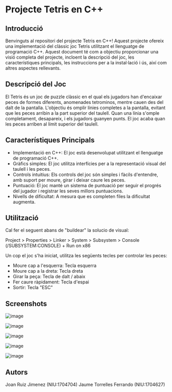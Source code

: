 # Projecte Tetris en C++ 

## Introducció

Benvinguts al repositori del projecte Tetris en C++! Aquest projecte ofereix una implementació del clàssic joc Tetris utilitzant el llenguatge de programació C++. Aquest document té com a objectiu proporcionar una visió completa del projecte, incloent la descripció del joc, les característiques principals, les instruccions per a la instal·lació i ús, així com altres aspectes rellevants.

## Descripció del Joc

El Tetris és un joc de puzzle clàssic en el qual els jugadors han d'encaixar peces de formes diferents, anomenades tetrominos, mentre cauen des del dalt de la pantalla. L'objectiu és omplir línies completes a la pantalla, evitant que les peces arribin a la part superior del taulell. Quan una línia s'omple completament, desapareix, i els jugadors guanyen punts. El joc acaba quan les peces arriben al límit superior del taulell.

## Característiques Principals

- Implementació en C++: El joc està desenvolupat utilitzant el llenguatge de programació C++.
- Gràfics simples: El joc utilitza interfícies per a la representació visual del taulell i les peces.
- Controls intuitius: Els controls del joc són simples i fàcils d'entendre, amb suport per moure, girar i deixar caure les peces.
- Puntuació: El joc manté un sistema de puntuació per seguir el progrés del jugador i registrar les seves millors puntuacions.
- Nivells de dificultat: A mesura que es completen files la dificultat augmenta.

## Utilització

Cal fer el seguent abans de "buildear" la solucio de visual:

Project > Properties > Linker > System > Subsystem > Console (/SUBSYSTEM:CONSOLE)
+
Run on x86

Un cop el joc s'ha iniciat, utilitza les següents tecles per controlar les peces:

- Moure cap a l'esquerra: Tecla esquerra
- Moure cap a la dreta: Tecla dreta
- Girar la peça: Tecla de dalt / abaix
- Fer caure ràpidament: Tecla d'espai
- Sortir: Tecla "ESC"

## Screenshots
![image](https://github.com/Jaume-Torrelles/TetrisProjectDefinitiu/assets/167409979/7a19ccf1-00ef-45c5-9104-3644e8cb7075)

![image](https://github.com/Jaume-Torrelles/TetrisProjectDefinitiu/assets/167409979/e914a087-7492-4bd3-a7d1-9713aa79fbf1)

![image](https://github.com/Jaume-Torrelles/TetrisProjectDefinitiu/assets/167409979/dedd9dc1-98e0-4b05-b64a-24db4f7adf6e)

![image](https://github.com/Jaume-Torrelles/TetrisProjectDefinitiu/assets/167409979/5f7eb5a8-3501-46fe-9f73-db2db737e1a7)

![image](https://github.com/Jaume-Torrelles/TetrisProjectDefinitiu/assets/167409979/1d4e08d3-0f42-4dc5-83d8-6db997175958)


## Autors

Joan Ruiz Jimenez (NIU:1704704) 
Jaume Torrelles Ferrando (NIU:1704627)
